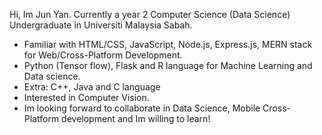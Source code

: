 Hi, Im Jun Yan. Currently a year 2 Computer Science (Data Science) Undergraduate in Universiti Malaysia Sabah.
- Familiar with HTML/CSS, JavaScript, Node.js, Express.js, MERN stack for Web/Cross-Platform Development.
- Python (Tensor flow), Flask and R language for Machine Learning and Data science.
- Extra: C++, Java and C language
- Interested in Computer Vision.
- Im looking forward to collaborate in Data Science, Mobile Cross-Platform development and Im willing to learn!
<!---
jyan212/jyan212 is a ✨ special ✨ repository because its `README.md` (this file) appears on your GitHub profile.
You can click the Preview link to take a look at your changes.
--->
